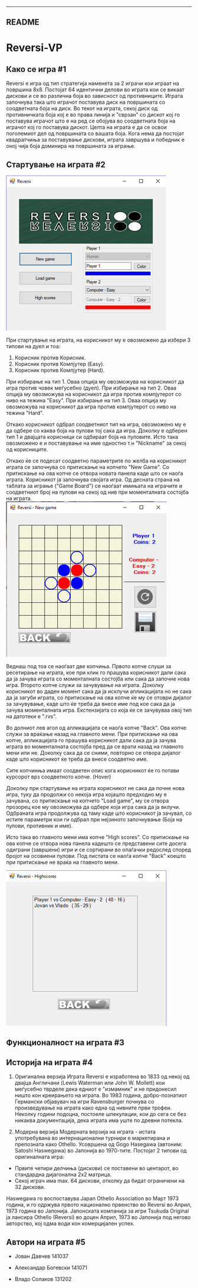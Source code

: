 ﻿----------
  README
----------


# Reversi-VP

Како се игра #1
--------------------------
Reversi е игра од тип стратегија наменета за 2 играчи кои играат на површина 8x8.
Постојат 64 идентични делови во играта кои се викаат дискови и се во различна боја во зависност од противниците.
Играта започнува така што играчот поставува диск на површината со соодветната боја на диск.
Во текот на играта, секој диск од противничката боја кој е во права линија и "сврзан" со дискот кој го поставува играчот што е на ред се обојува во соодветната боја на играчот кој го поставува дискот.
Целта на играта е да се освои поголемиот дел од површината со вашата боја.
Кога нема да постојат квадратчиња за поставување дискови, играта завршува и победник е оној чија боја доминира на површината за играње.


Стартување на играта #2
--------------------------
![ss](ss/load.png)

При стартување на играта, на корисникот му е овозможено да избери 3 типови на дуел и тоа:

1. Корисник против Корисник.
2. Корисник против Компјутер (Easy).
3. Корисник против Компјутер (Hard).

При избирање на тип 1. Оваа опција му овозможува на корисникот да игра против човек меѓусебно (дуел).
При избирање на тип 2. Оваа опција му овозможува на корисникот да игра против компјутерот со ниво на тежина "Easy".
При избирање на тип 3. Оваа опција му овозможува на корисникот да игра против компјутерот со ниво на тежина "Hard".

Откако корисникот одбрал соодветниот тип на игра, овозможено му е да одбере со каква боја на пулови тој сака да игра. Доколку е одберен тип 1 и двајцата корисници си одбираат боја на пуловите.
Исто така овозможено е и поставување на име одностно т.н "Nickname" за секој од корисниците.

Откако ќе се подесат соодветно параметрите по желба на корисникот играта се започнува со притискање на копчето "New Game". Со притискање на ова копче се отвора новата панела каде што се наоѓа играта.
Корисникот ја започнува својата игра. Од десната страна на таблата за играње ("Game Board") се наоѓаат имињата на играчите и соодветниот број на пулови на секој од нив при моменталната состојба на играта.
![ss](ss/new_game.png)

Веднаш под тоа се наоѓаат две копчиња. Првото копче слуши за ресетирање на играта, кое при клик го прашува корисникот дали сака да ја зачува играта со моменталната состојба или сака да започне нова игра.
Второто копче служи за зачувување на играта. Доколку корисникот во даден момент сака да ја исклучи апликацијата но не сака да ја загуби играта, со притискање на ова копче ќе му се отоври дијалог за зачувување,
каде што ќе треба да внесе име под кое сака да ја зачува моменталната игра. Екстензијата со која ќе се зачувуваа овој тип на датотеки е ".rvs".

Во долниот лев агол од апликацијата се наоѓа копче "Back". Ова копче служи за враќање назад на главното мени. При притискање на ова копче, апликацијата го прашува корисникот дали сака да ја зачува играта во моменталната состојба
пред да се врати назад на главното мени или не. Доколку сака да се сними, повторно се отвора дијалог каде што корисникот ќе треба да внесе соодветно име.

Сите копчинња имаат соодветен опис кога корисникот ќе го потави курсорот врз соодветното копче. (Hover)

Доколку при стартување на играта корисникот не сака да почне нова игра, туку да продолжи со некоја игра којашто предходно му е зачувана, со притискање на копчето "Load game", му се отвора прозорец кое му овозможува да одбере
која игра сака да ја вклучи. Одбраната игра продолжува од таму каде што корисникот ја зачувал, со истите параметри кои ги одбрал при нејзиното започнување (Боја на пулови, противник и име).

Исто така во главното мени има копче "High scores". Со притискање на ова копче се отвора нова панела кадешто се представени сите досега одиграни (завршени) игри и се сортирани во опаѓачки редослед според бројот на осовиени пулови.
Под листата се наоѓа копче "Back" коешто при притискање не враќа на главното мени.

![ss](ss/highscores.png)


Функционалност на играта #3
---------------------------




Историја на играта #4
---------------------------
1. Оригинална верзија
Играта Reversi е изработена во 1833 од некој од двајца Англичани (Lewis Waterman или John W. Mollett) кои меѓусебно тврделе дека едниот е "измамник" и не придонесил ништо кон креирањето на играта.
Во 1983 година, добро-познатиот Германски објавувач на игри Ravensburger почнува со произведување на играта како една од нивните први трофеи.
Неколку години подоцна, постоеле шпекулации, кои до сега се без никаква документација, дека играта има уште по древни потекла.

2. Модерна верзија
Модерната верзија на играта - истата употребувана во интернационални турнири е маркетирана и препозната како Othello.
Усовршена од Gogo Hasegawa (автоним: Satoshi Haswegawa) во Јапонија во 1970-тите. Постојат 2 типови од оригиналната игра:
  
  - Првите четири делчиња (дискови) се поставени во центарот, во стандардна дијагонална 2x2 матрица.
  - Секој играч има max. 64 дискови, отколку да бидат ограничени на 32 дискови.

Haswegawa го воспоставува Japan Othello Association во Март 1973 година, и го одржува првото национално првенство во Reversi во Април, 1973 година во Јапонија.
Јапонската компанија за игри Tsukuda Original ја лансира Othello (Reversi) во доцен Април, 1973 во Јапонија под негово авторство, кој одма води кон комерцијален успех.

	



Автори на играта #5
---------------------------
- Јован Давчев 141037

- Александар Богевски 141071

- Владо Солаков 131202










